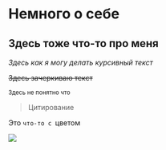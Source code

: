 # Немного о себе

## Здесь тоже что-то про меня

*Здесь как я могу делать курсивный текст*

~~Здесь зачеркиваю текст~~

<sup>Здесь не понятно что</sup>

> Цитирование 

Это `что-то с `цветом

![](https://shedevrum.ai/post/77b5c2d1013711efb95b9685cc230705/?utm_referrer=https%3A%2F%2Fwww.google.com%2F)
